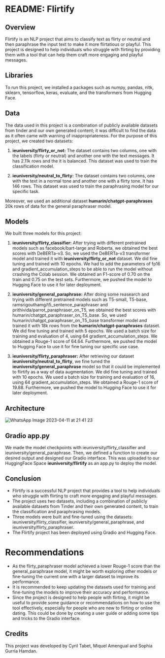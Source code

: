 # README: Flirtify

## Overview

Flirtify is an NLP project that aims to classify text as flirty or neutral and then paraphrase the input text to make it more flirtatious or playful. 
This project is designed to help individuals who struggle with flirting by providing them with a tool that can help them craft more engaging and playful messages.

## Libraries

To run this project, we installed a packages such as numpy, pandas, nltk, sklearn, tensorflow, keras, evaluate, and the transformers from Hugging Face.

## Data

The data used in this project is a combination of publicly available datasets from tinder and our own generated content; it was difficult to find the 
data as it often came with warning of inappropriateness. 
For the purpose of this project, we created two datasets:

1. **ieuniversity/flirty_or_not:** The dataset contains two columns, one with the labels (flirty or neutral) and another one with the text messages. 
It has 2.11k rows and the it is balanced. This dataset was used to train the classification model.

2. **ieuniversity/neutral_to_flirty:** The dataset contains two columns, one with the text in a normal tone and another one with a flirty tone. 
It has 146 rows. This dataset was used to train the paraphrasing model for our specific task.

Moreover, we used an additional dataset **humarin/chatgpt-paraphrases** 20k rows of data for the general paraphraser model.

## Models

We built three models for this project:

1. **ieuniversity/flirty_classifier:** After trying with different pretrained models such as facebook/bart-large and Roberta, we obtained the best scores with DeBERTa-v3.
So, we used the DeBERTa-v3 transformer model and trained it with **ieuniversity/flirty_or_not** dataset. 
We did fine tuning and trained with 10 epochs. We had to add the parameters of fp16 and gradient_accumulation_steps to be able to run 
the model without crashing the Colab session. We obtained an F1-score of 0.70 on the train and 0.75 on the test sets. 
Furthermore, we pushed the model to Hugging Face to use it for later deployment.  

2. **ieuniversity/general_paraphrase:** After doing some reasearch and trying with different pretrained models such as T5-small, T5-base, ramsrigouthamg/t5_sentence_paraphraser 
and prithivida/parrot_paraphraser_on_T5, we obtained the best scores with humarin/chatgpt_paraphraser_on_T5_base. 
So, we used humarin/chatgpt_paraphraser_on_T5_base transformer model and trained it with 18k rows from 
the **humarin/chatgpt-paraphrases** dataset. We did fine tuning and trained with 5 epochs. 
We used a batch size for training and evaluation of 4, using 64 gradient_accumulation_steps. 
We obtained a Rouge-1 score of 64.64. Furthermore, we pushed the model to Hugging Face to use it for fine tuning our specific use case. 

3. **ieuniversity/flirty_paraphraser:** After retrieving our dataset **ieuniversity/neutral_to_flirty**, 
we fine tuned the **ieuniversity/general_paraphrase** model so that it could be implemented to 
flirtify as a way of data augmentation. We did fine tuning and trained with 10 epochs. 
We used a batch size for training and evaluation of 16, using 64 gradient_accumulation_steps. 
We obtained a Rouge-1 score of 19.88. Furthermore, we pushed the model to Hugging Face to use it for later deployment.

## Architecture 

![WhatsApp Image 2023-04-11 at 21 41 23](https://user-images.githubusercontent.com/94801284/231271335-40d0c23e-0fc3-4978-b2a4-96c8f44151cd.jpeg)

## Gradio app.py

We made the model checkpoints with ieuniversity/flirty_classifier and ieuniversity/general_paraphrase. 
Then, we defined a function to create our desired output and designed our Gradio interface. 
This was uploaded to our HuggingFace Space **ieuniversity/flirtify** as an app.py to deploy the model.

## Conclusion  

- Flirtify is a successful NLP project that provides a tool to help individuals who struggle with flirting to 
craft more engaging and playful messages.
- The project uses two datasets, including a combination of publicly available datasets from 
Tinder and their own generated content, to train the classification and paraphrasing models.
- Three models were built and fine-tuned using the datasets: ieuniversity/flirty_classifier, 
ieuniversity/general_paraphrase, and ieuniversity/flirty_paraphraser.
- The Flirtify project has been deployed using Gradio and Hugging Face.

# Recommendations
- As the flirty_paraphraser model achieved a lower Rouge-1 score than the general_paraphrase model, 
it might be worth exploring other models or fine-tuning the current one with a larger dataset to improve its performance.
- It is recommended to keep updating the datasets used for training and fine-tuning the models to improve 
their accuracy and performance.
- Since the project is designed to help people with flirting, it might be useful to provide some guidance or 
recommendations on how to use the tool effectively, especially for people who are new to flirting or online dating. 
This could be done by creating a user guide or adding some tips and tricks to the Gradio interface.

## Credits

This project was developed by Cyril Tabet, Miquel Amengual and Sophia Gurria Hamdan.

